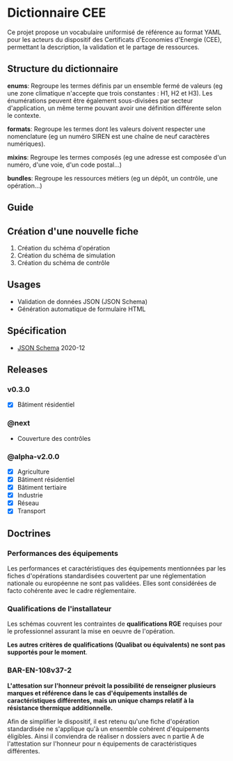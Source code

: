 # Dictionnaire CEE

Ce projet propose un vocabulaire uniformisé de référence au format YAML pour les acteurs du dispositif des Certificats d'Economies d'Energie (CEE), permettant la description, la validation et le partage de ressources.

## Structure du dictionnaire

**enums**: Regroupe les termes définis par un ensemble fermé de valeurs (eg une zone climatique n'accepte que trois constantes : H1, H2 et H3). Les énumérations peuvent être également sous-divisées par secteur d'application, un même terme pouvant avoir une définition différente selon le contexte.

**formats**: Regroupe les termes dont les valeurs doivent respecter une nomenclature (eg un numéro SIREN est une chaîne de neuf caractères numériques).

**mixins**: Regroupe les termes composés (eg une adresse est composée d'un numéro, d'une voie, d'un code postal...)

**bundles**: Regroupe les ressources métiers (eg un dépôt, un contrôle, une opération...)

## Guide

## Création d'une nouvelle fiche

1. Création du schéma d'opération
2. Création du schéma de simulation 
3. Création du schéma de contrôle

## Usages

- Validation de données JSON (JSON Schema)
- Génération automatique de formulaire HTML

## Spécification

- [JSON Schema](https://json-schema.org/) 2020-12

## Releases

### v0.3.0

- [x] Bâtiment résidentiel

### @next

- Couverture des contrôles

### @alpha-v2.0.0

- [x] Agriculture
- [x] Bâtiment résidentiel
- [x] Bâtiment tertiaire
- [x] Industrie
- [x] Réseau
- [x] Transport

## Doctrines

### Performances des équipements

Les performances et caractéristiques des équipements mentionnées par les fiches d'opérations standardisées couvertent par une réglementation nationale ou européenne ne sont pas validées. Elles sont considérées de facto cohérente avec le cadre réglementaire.

### Qualifications de l'installateur

Les schémas couvrent les contraintes de **qualifications RGE** requises pour le professionnel assurant la mise en oeuvre de l'opération.

**Les autres critères de qualifications (Qualibat ou équivalents) ne sont pas supportés pour le moment**.

###  BAR-EN-108v37-2

**L'attesation sur l'honneur prévoit la possibilité de renseigner plusieurs marques et référence dans le cas d'équipements installés de caractéristiques différentes, mais un unique champs relatif à la résistance thermique additionnelle.**

Afin de simplifier le dispositif, il est retenu qu'une fiche d'opération standardisée ne s'applique qu'à un ensemble cohérent d'équipements éligibles. Ainsi il conviendra de réaliser n dossiers avec n partie A de l'attestation sur l'honneur pour n équipements de caractéristiques différentes.
